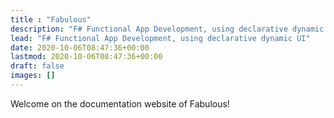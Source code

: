 ```yaml
---
title : "Fabulous"
description: "F# Functional App Development, using declarative dynamic UI"
lead: "F# Functional App Development, using declarative dynamic UI"
date: 2020-10-06T08:47:36+00:00
lastmod: 2020-10-06T08:47:36+00:00
draft: false
images: []
---
```


Welcome on the documentation website of Fabulous!
